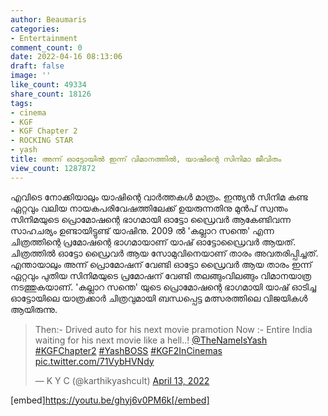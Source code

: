 ```yaml
---
author: Beaumaris
categories:
- Entertainment
comment_count: 0
date: 2022-04-16 08:13:06
draft: false
image: ''
like_count: 49334
share_count: 18126
tags:
- cinema
- KGF
- KGF Chapter 2
- ROCKING STAR
- yash
title: അന്ന് ഓട്ടോയിൽ ഇന്ന് വിമാനത്തിൽ, യാഷിന്റെ സിനിമാ ജീവിതം
view_count: 1287872
---
```


എവിടെ നോക്കിയാലും യാഷിന്റെ വാർത്തകൾ മാത്രം. ഇന്ത്യൻ സിനിമ കണ്ട ഏറ്റവും വലിയ നായകപരിവേഷത്തിലേക്ക് ഉയരുന്നതിനു മുൻപ് സ്വന്തം സിനിമയുടെ പ്രൊമോഷന്റെ ഭാഗമായി ഓട്ടോ ഡ്രൈവർ ആകേണ്ടിവന്ന സാഹചര്യം ഉണ്ടായിട്ടുണ്ട് യാഷിനു. 2009 ൽ 'കല്ലാറ സന്തെ' എന്ന ചിത്രത്തിന്റെ പ്രമോഷന്റെ ഭാഗമായാണ് യാഷ് ഓട്ടോഡ്രൈവർ ആയത്. ചിത്രത്തിൽ ഓട്ടോ ഡ്രൈവർ ആയ സോമുവിനെയാണ് താരം അവതരിപ്പിച്ചത്. എന്തായാലും അന്ന് പ്രൊമോഷന് വേണ്ടി ഓട്ടോ ഡ്രൈവർ ആയ താരം ഇന്ന് ഏറ്റവും പുതിയ സിനിമയുടെ പ്രമോഷന് വേണ്ടി തലങ്ങുംവിലങ്ങും വിമാനയാത്ര നടത്തുകയാണ്. 'കല്ലാറ സന്തെ' യുടെ പ്രൊമോഷന്റെ ഭാഗമായി യാഷ് ഓടിച്ച ഓട്ടോയിലെ യാത്രക്കാർ ചിത്രവുമായി ബന്ധപ്പെട്ട മത്സരത്തിലെ വിജയികൾ ആയിരുന്നു. 

> Then:- Drived auto for his next movie pramotion Now :- Entire India waiting for his next movie like a hell..! [@TheNameIsYash](https://twitter.com/TheNameIsYash?ref_src=twsrc%5Etfw) [#KGFChapter2](https://twitter.com/hashtag/KGFChapter2?src=hash&ref_src=twsrc%5Etfw) [#YashBOSS](https://twitter.com/hashtag/YashBOSS?src=hash&ref_src=twsrc%5Etfw) [#KGF2InCinemas](https://twitter.com/hashtag/KGF2InCinemas?src=hash&ref_src=twsrc%5Etfw) [pic.twitter.com/71VybHVNdy](https://t.co/71VybHVNdy)
> 
> — K Y C (@karthikyashcuIt) [April 13, 2022](https://twitter.com/karthikyashcuIt/status/1514072955491262464?ref_src=twsrc%5Etfw)

[embed]https://youtu.be/ghyj6v0PM6k[/embed] &nbsp;